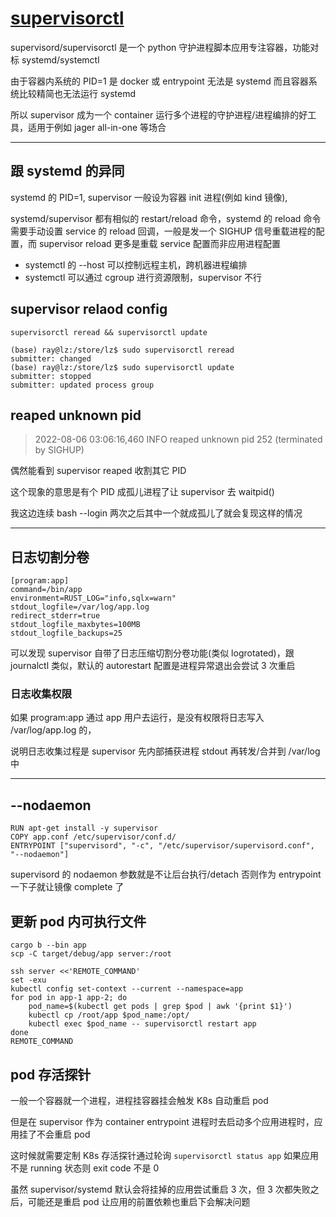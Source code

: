 # [supervisorctl](/2022/06/supervisorctl.md)

supervisord/supervisorctl 是一个 python 守护进程脚本应用专注容器，功能对标 systemd/systemctl

由于容器内系统的 PID=1 是 docker 或 entrypoint 无法是 systemd 而且容器系统比较精简也无法运行 systemd

所以 supervisor 成为一个 container 运行多个进程的守护进程/进程编排的好工具，适用于例如 jager all-in-one 等场合

---

## 跟 systemd 的异同

systemd 的 PID=1, supervisor 一般设为容器 init 进程(例如 kind 镜像),

systemd/supervisor 都有相似的 restart/reload 命令，systemd 的 reload 命令需要手动设置 service 的 reload 回调，一般是发一个 SIGHUP 信号重载进程的配置，而 supervisor reload 更多是重载 service 配置而非应用进程配置

- systemctl 的 --host 可以控制远程主机，跨机器进程编排
- systemctl 可以通过 cgroup 进行资源限制，supervisor 不行

## supervisor relaod config

```
supervisorctl reread && supervisorctl update

(base) ray@lz:/store/lz$ sudo supervisorctl reread
submitter: changed
(base) ray@lz:/store/lz$ sudo supervisorctl update
submitter: stopped
submitter: updated process group
```

## reaped unknown pid

> 2022-08-06 03:06:16,460 INFO reaped unknown pid 252 (terminated by SIGHUP)

偶然能看到 supervisor reaped 收割其它 PID

这个现象的意思是有个 PID 成孤儿进程了让 supervisor 去 waitpid()

我这边连续 bash --login 两次之后其中一个就成孤儿了就会复现这样的情况

---

## 日志切割分卷

```
[program:app]
command=/bin/app
environment=RUST_LOG="info,sqlx=warn"
stdout_logfile=/var/log/app.log
redirect_stderr=true
stdout_logfile_maxbytes=100MB
stdout_logfile_backups=25
```

可以发现 supervisor 自带了日志压缩切割分卷功能(类似 logrotated)，跟 journalctl 类似，默认的 autorestart 配置是进程异常退出会尝试 3 次重启

### 日志收集权限

如果 program:app 通过 app 用户去运行，是没有权限将日志写入 /var/log/app.log 的，

说明日志收集过程是 supervisor 先内部捕获进程 stdout 再转发/合并到 /var/log 中

---

## --nodaemon

```
RUN apt-get install -y supervisor
COPY app.conf /etc/supervisor/conf.d/
ENTRYPOINT ["supervisord", "-c", "/etc/supervisor/supervisord.conf", "--nodaemon"]
```

supervisord 的 nodaemon 参数就是不让后台执行/detach 否则作为 entrypoint 一下子就让镜像 complete 了

## 更新 pod 内可执行文件

```
cargo b --bin app
scp -C target/debug/app server:/root

ssh server <<'REMOTE_COMMAND'
set -exu
kubectl config set-context --current --namespace=app
for pod in app-1 app-2; do
    pod_name=$(kubectl get pods | grep $pod | awk '{print $1}')
    kubectl cp /root/app $pod_name:/opt/
    kubectl exec $pod_name -- supervisorctl restart app
done
REMOTE_COMMAND
```

## pod 存活探针

一般一个容器就一个进程，进程挂容器挂会触发 K8s 自动重启 pod

但是在 supervisor 作为 container entrypoint 进程时去启动多个应用进程时，应用挂了不会重启 pod

这时候就需要定制 K8s 存活探针通过轮询 `supervisorctl status app` 如果应用不是 running 状态则 exit code 不是 0

虽然 supervisor/systemd 默认会将挂掉的应用尝试重启 3 次，但 3 次都失败之后，可能还是重启 pod 让应用的前置依赖也重启下会解决问题
